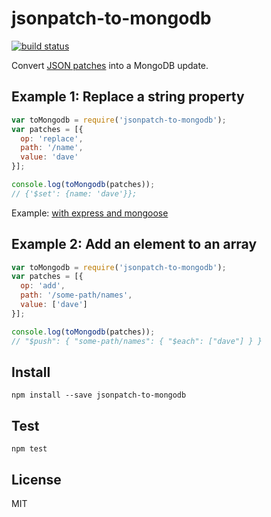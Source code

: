 # jsonpatch-to-mongodb

[![build status](https://secure.travis-ci.org/imlucas/jsonpatch-to-mongodb.png)](http://travis-ci.org/imlucas/jsonpatch-to-mongodb)

Convert [JSON patches](http://jsonpatch.com/) into a MongoDB update.

## Example 1: Replace a string property

```javascript
var toMongodb = require('jsonpatch-to-mongodb');
var patches = [{
  op: 'replace',
  path: '/name',
  value: 'dave'
}];

console.log(toMongodb(patches));
// {'$set': {name: 'dave'}};
```

Example: [with express and mongoose](http://github.com/imlucas/jsonpatch-to-mongodb/tree/master/examples/express)

## Example 2: Add an element to an array

```javascript
var toMongodb = require('jsonpatch-to-mongodb');
var patches = [{
  op: 'add',
  path: '/some-path/names',
  value: ['dave']
}];

console.log(toMongodb(patches));
// "$push": { "some-path/names": { "$each": ["dave"] } }
```

## Install

```
npm install --save jsonpatch-to-mongodb
```

## Test

```
npm test
```

## License

MIT
